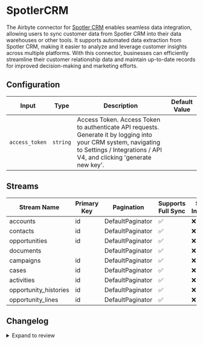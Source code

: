 # SpotlerCRM
The Airbyte connector for [Spotler CRM](https://spotler.com/) enables seamless data integration, allowing users to sync customer data from Spotler CRM into their data warehouses or other tools. It supports automated data extraction from Spotler CRM, making it easier to analyze and leverage customer insights across multiple platforms. With this connector, businesses can efficiently streamline their customer relationship data and maintain up-to-date records for improved decision-making and marketing efforts.

## Configuration

| Input | Type | Description | Default Value |
|-------|------|-------------|---------------|
| `access_token` | `string` | Access Token. Access Token to authenticate API requests. Generate it by logging into your CRM system, navigating to Settings / Integrations / API V4, and clicking &#39;generate new key&#39;. |  |

## Streams
| Stream Name | Primary Key | Pagination | Supports Full Sync | Supports Incremental |
|-------------|-------------|------------|---------------------|----------------------|
| accounts | id | DefaultPaginator | ✅ |  ❌  |
| contacts | id | DefaultPaginator | ✅ |  ❌  |
| opportunities | id | DefaultPaginator | ✅ |  ❌  |
| documents |  | DefaultPaginator | ✅ |  ❌  |
| campaigns | id | DefaultPaginator | ✅ |  ❌  |
|  cases | id | DefaultPaginator | ✅ |  ❌  |
| activities | id | DefaultPaginator | ✅ |  ❌  |
| opportunity_histories | id | DefaultPaginator | ✅ |  ❌  |
| opportunity_lines | id | DefaultPaginator | ✅ |  ❌  |

## Changelog

<details>
  <summary>Expand to review</summary>

| Version          | Date              | Pull Request | Subject        |
|------------------|-------------------|--------------|----------------|
| 0.0.12 | 2025-03-08 | [55144](https://github.com/airbytehq/airbyte/pull/55144) | Update dependencies |
| 0.0.11 | 2025-02-22 | [54517](https://github.com/airbytehq/airbyte/pull/54517) | Update dependencies |
| 0.0.10 | 2025-02-15 | [54033](https://github.com/airbytehq/airbyte/pull/54033) | Update dependencies |
| 0.0.9 | 2025-02-08 | [53537](https://github.com/airbytehq/airbyte/pull/53537) | Update dependencies |
| 0.0.8 | 2025-02-01 | [53079](https://github.com/airbytehq/airbyte/pull/53079) | Update dependencies |
| 0.0.7 | 2025-01-25 | [52433](https://github.com/airbytehq/airbyte/pull/52433) | Update dependencies |
| 0.0.6 | 2025-01-18 | [51967](https://github.com/airbytehq/airbyte/pull/51967) | Update dependencies |
| 0.0.5 | 2025-01-11 | [51391](https://github.com/airbytehq/airbyte/pull/51391) | Update dependencies |
| 0.0.4 | 2024-12-28 | [50770](https://github.com/airbytehq/airbyte/pull/50770) | Update dependencies |
| 0.0.3 | 2024-12-21 | [50322](https://github.com/airbytehq/airbyte/pull/50322) | Update dependencies |
| 0.0.2 | 2024-12-14 | [49436](https://github.com/airbytehq/airbyte/pull/49436) | Update dependencies |
| 0.0.1 | 2024-11-08 | | Initial release by [@parthiv11](https://github.com/parthiv11) via Connector Builder |

</details>
